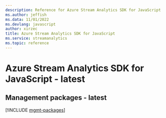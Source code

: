 ```yaml
---
description: Reference for Azure Stream Analytics SDK for JavaScript
ms.author: jeffish
ms.data: 11/01/2022
ms.devlang: javascript
author: xirzec
title: Azure Stream Analytics SDK for JavaScript
ms.service: streamanalytics
ms.topic: reference
---
```

# Azure Stream Analytics SDK for JavaScript - latest

## Management packages - latest
[!INCLUDE [mgmt-packages](stream-analytics-mgmt-index.md)]